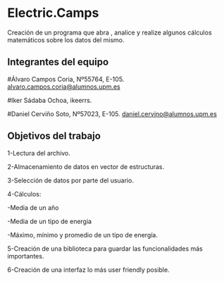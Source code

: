 # Electric.Camps

Creación de un programa que abra , analice y realize algunos cálculos matemáticos sobre los datos del mismo.

## Integrantes del equipo

#Álvaro Campos Coria, Nº55764, E-105. alvaro.campos.coria@alumnos.upm.es

#Iker Sádaba Ochoa, ikeerrs.

#Daniel Cerviño Soto, Nº57023, E-105. daniel.cervino@alumnos.upm.es

## Objetivos del trabajo

1-Lectura del archivo.

2-Almacenamiento de datos en vector de estructuras.

3-Selección de datos por parte del usuario.

4-Cálculos:

-Media de un año

-Media de un tipo de energia

-Máximo, mínimo y promedio de un tipo de energía.

5-Creación de una biblioteca para guardar las funcionalidades más importantes.

6-Creación de una interfaz lo más user friendly posible.
